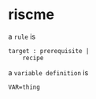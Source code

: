 # riscme



a `rule` is
```
target : prerequisite | 
    recipe
```
a `variable definition` is
```
VAR=thing
```

